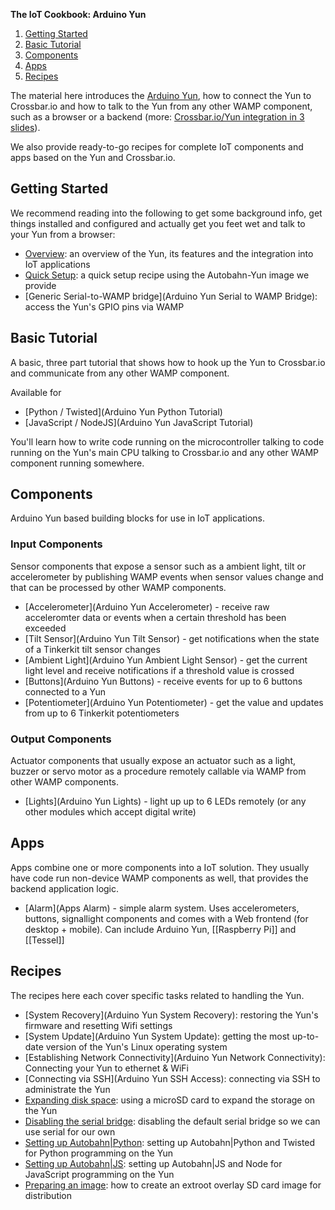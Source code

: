 <div class="topimage_container">
<img id="cookbook_home_topimage" src="../../static/img/iotcookbook/arduino_yun.jpg" alt="" class="header_img" />
</div>

**The IoT Cookbook: Arduino Yun**

1. [Getting Started](#getting-started)
1. [Basic Tutorial](#basic-tutorial)
1. [Components](#components)
1. [Apps](#apps)
1. [Recipes](#recipes)

The material here introduces the [Arduino Yun](http://www.arduino.cc/en/Main/ArduinoBoardYun?from=Main.ArduinoYUN), how to connect the Yun to Crossbar.io and how to talk to the Yun from any other WAMP component, such as a browser or a backend (more: [Crossbar.io/Yun integration in 3 slides](../../static/img/docs/design/crossbar_iot_integration/crossbar_iot_integration.pdf)).

We also provide ready-to-go recipes for complete IoT components and apps based on the Yun and Crossbar.io.

<!--
We suggest you read the [Overview](Arduino-Yun-Overview) first.

If you just want generic access to the Yun's GPIO ports (read, write and monitor for changes), then do the [Quick Setup](Arduino-Yun-Quick-Setup) and use the [Generic Serial-to-WAMP bridge](Arduino Yun Generic Serial to WAMP Bridge).

If you want to do custom stuff, then take a look at the Specific Tutorials, or look whether we've already got your use case coverd with a Component or an Application.
-->

## Getting Started

We recommend reading into the following to get some background info, get things installed and configured and actually get you feet wet and talk to your Yun from a browser:

* [Overview](Arduino-Yun-Overview): an overview of the Yun, its features and the integration into IoT applications
* [Quick Setup](Arduino-Yun-Quick-Setup): a quick setup recipe using the Autobahn-Yun image we provide
* [Generic Serial-to-WAMP bridge](Arduino Yun Serial to WAMP Bridge): access the Yun's GPIO pins via WAMP


## Basic Tutorial

A basic, three part tutorial that shows how to hook up the Yun to Crossbar.io and communicate from any other WAMP component.

Available for

* [Python / Twisted](Arduino Yun Python Tutorial)
* [JavaScript / NodeJS](Arduino Yun JavaScript Tutorial)

You'll learn how to write code running on the microcontroller talking to code running on the Yun's main CPU talking to Crossbar.io and any other WAMP component running somewhere.


## Components

Arduino Yun based building blocks for use in IoT applications.

### Input Components

Sensor components that expose a sensor such as a ambient light, tilt or accelerometer by publishing WAMP events when sensor values change and that can be processed by other WAMP components.

* [Accelerometer](Arduino Yun Accelerometer) - receive raw acceleromter data or events when a certain threshold has been exceeded
* [Tilt Sensor](Arduino Yun Tilt Sensor) - get notifications when the state of a Tinkerkit tilt sensor changes
* [Ambient Light](Arduino Yun Ambient Light Sensor) - get the current light level and receive notifications if a threshold value is crossed
* [Buttons](Arduino Yun Buttons) - receive events for up to 6 buttons connected to a Yun
* [Potentiometer](Arduino Yun Potentiometer) - get the value and updates from up to 6 Tinkerkit potentiometers

### Output Components

Actuator components that usually expose an actuator such as a light, buzzer or servo motor as a procedure remotely callable via WAMP from other WAMP components.

* [Lights](Arduino Yun Lights) - light up up to 6 LEDs remotely (or any other modules which accept digital write)

## Apps

Apps combine one or more components into a IoT solution. They usually have code run non-device WAMP components as well, that provides the backend application logic.

* [Alarm](Apps Alarm) - simple alarm system. Uses accelerometers, buttons, signallight components and comes with a Web frontend (for desktop + mobile). Can include Arduino Yun, [[Raspberry Pi]] and [[Tessel]]

## Recipes

The recipes here each cover specific tasks related to handling the Yun.

* [System Recovery](Arduino Yun System Recovery): restoring the Yun's firmware and resetting Wifi settings
* [System Update](Arduino Yun System Update): getting the most up-to-date version of the Yun's Linux operating system
* [Establishing Network Connectivity](Arduino Yun Network Connectivity): Connecting your Yun to ethernet & WiFi
* [Connecting via SSH](Arduino Yun SSH Access): connecting via SSH to administrate the Yun
* [Expanding disk space](Arduino-Yun-Expanding-Disk-Space): using a microSD card to expand the storage on the Yun
* [Disabling the serial bridge](Arduino-Yun-Disable-Bridge): disabling the default serial bridge so we can use serial for our own
* [Setting up Autobahn|Python](Arduino-Yun-AutobahnPython-Setup): setting up Autobahn|Python and Twisted for Python programming on the Yun
* [Setting up Autobahn|JS](Arduino-Yun-AutobahnJS-Setup): setting up Autobahn|JS and Node for JavaScript programming on the Yun
* [Preparing an image](Arduino-Yun-Prepare-Image): how to create an extroot overlay SD card image for distribution
